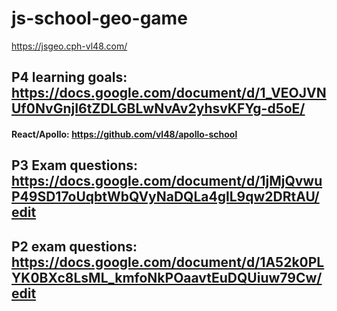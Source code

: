 # js-school-geo-game

https://jsgeo.cph-vl48.com/

## P4 learning goals: https://docs.google.com/document/d/1_VEOJVNUf0NvGnjI6tZDLGBLwNvAv2yhsvKFYg-d5oE/
#### React/Apollo: https://github.com/vl48/apollo-school

## P3 Exam questions: https://docs.google.com/document/d/1jMjQvwuP49SD17oUqbtWbQVyNaDQLa4glL9qw2DRtAU/edit

## P2 exam questions: https://docs.google.com/document/d/1A52k0PLYK0BXc8LsML_kmfoNkPOaavtEuDQUiuw79Cw/edit
